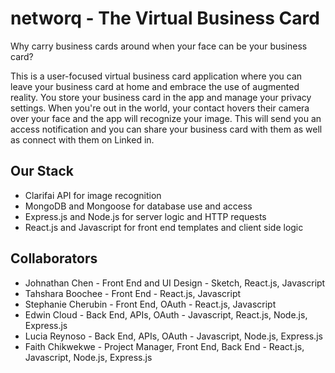 # networq - The Virtual Business Card

Why carry business cards around when your face can be your business card?

This is a user-focused virtual business card application where you can leave your business card at home and embrace the use of augmented reality. You store your business card in the app and manage your privacy settings. When you're out in the world, your contact hovers their camera over your face and the app will recognize your image. This will send you an access notification and you can share your business card with them as well as connect with them on Linked in.  

## Our Stack
- Clarifai API for image recognition
- MongoDB and Mongoose for database use and access
- Express.js and Node.js for server logic and HTTP requests
- React.js and Javascript for front end templates and client side logic

## Collaborators
- Johnathan Chen - Front End and UI Design - Sketch, React.js, Javascript
- Tahshara Boochee - Front End - React.js, Javascript
- Stephanie Cherubin - Front End, OAuth - React.js, Javascript
- Edwin Cloud - Back End, APIs, OAuth - Javascript, React.js, Node.js, Express.js
- Lucia Reynoso - Back End, APIs, OAuth - Javascript, Node.js, Express.js
- Faith Chikwekwe - Project Manager, Front End, Back End - React.js, Javascript, Node.js, Express.js
